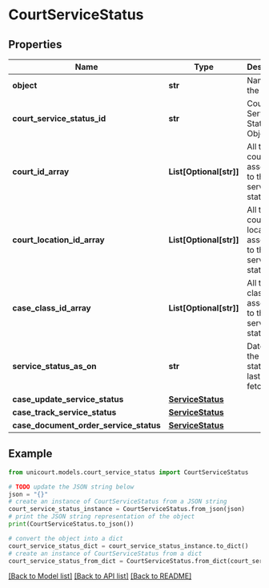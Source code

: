 # CourtServiceStatus


## Properties

Name | Type | Description | Notes
------------ | ------------- | ------------- | -------------
**object** | **str** | Name of the object | [default to 'CourtServiceStatus']
**court_service_status_id** | **str** | Court Service Status Object ID | 
**court_id_array** | **List[Optional[str]]** | All the court ids associated to the service status | 
**court_location_id_array** | **List[Optional[str]]** | All the court location ids associated to the service status | 
**case_class_id_array** | **List[Optional[str]]** | All the Case class ids associated to the service status | 
**service_status_as_on** | **str** | Date when the service status was last fetched. | 
**case_update_service_status** | [**ServiceStatus**](ServiceStatus.md) |  | 
**case_track_service_status** | [**ServiceStatus**](ServiceStatus.md) |  | 
**case_document_order_service_status** | [**ServiceStatus**](ServiceStatus.md) |  | 

## Example

```python
from unicourt.models.court_service_status import CourtServiceStatus

# TODO update the JSON string below
json = "{}"
# create an instance of CourtServiceStatus from a JSON string
court_service_status_instance = CourtServiceStatus.from_json(json)
# print the JSON string representation of the object
print(CourtServiceStatus.to_json())

# convert the object into a dict
court_service_status_dict = court_service_status_instance.to_dict()
# create an instance of CourtServiceStatus from a dict
court_service_status_from_dict = CourtServiceStatus.from_dict(court_service_status_dict)
```
[[Back to Model list]](../README.md#documentation-for-models) [[Back to API list]](../README.md#documentation-for-api-endpoints) [[Back to README]](../README.md)


